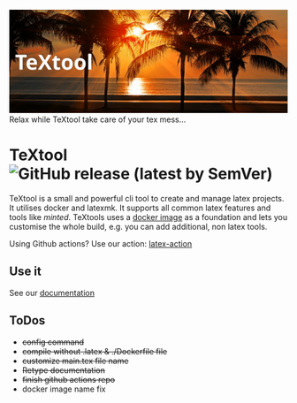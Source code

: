 ![Banner](.github/banner.png)
Relax while TeXtool take care of your tex mess...

# TeXtool ![GitHub release (latest by SemVer)](https://img.shields.io/github/downloads/alexander-lindner/latex/v2.1.5.1/total?style=flat-square)

TeXtool is a small and powerful cli tool to create and manage latex projects.
It utilises docker and latexmk.
It supports all common latex features and tools like *minted*. 
TeXtools uses a [docker image](https://github.com/alexander-lindner/latex/pkgs/container/latex) as a foundation and lets you customise the whole build, 
e.g. you can add additional, non latex tools. 

Using Github actions? Use our action: [latex-action](https://github.com/alexander-lindner/latex-action)

## Use it

See our [documentation](https://textool.alindner.org/)

## ToDos

* ~~config command~~
* ~~compile without .latex & ./Dockerfile file~~
* ~~customize main.tex file name~~
* ~~Retype documentation~~
* ~~finish github actions repo~~
* docker image name fix